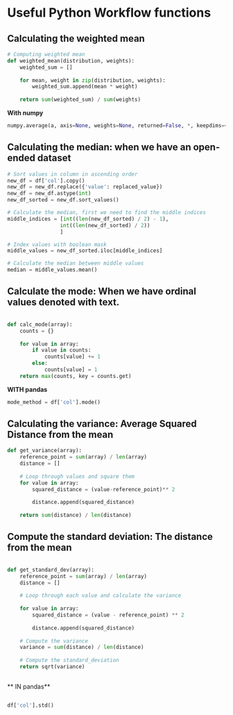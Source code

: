 # Useful Python Workflow functions

## Calculating the weighted mean 

``` python
# Computing weighted mean 
def weighted_mean(distribution, weights):
    weighted_sum = []
    
    for mean, weight in zip(distribution, weights):
        weighted_sum.append(mean * weight)
    
    return sum(weighted_sum) / sum(weights)
 ```

**With numpy**

``` python 
numpy.average(a, axis=None, weights=None, returned=False, *, keepdims=<no value>)

```
## Calculating the median: when we have an open-ended dataset

``` python 
# Sort values in column in ascending order 
new_df = df['col'].copy()
new_df = new_df.replace({'value': replaced_value})
new_df = new_df.astype(int)
new_df_sorted = new_df.sort_values()

# Calculate the median, first we need to find the middle indices
middle_indices = [int((len(new_df_sorted) / 2) - 1),
                 int((len(new_df_sorted) / 2))
                 ]

# Index values with boolean mask 
middle_values = new_df_sorted.iloc[middle_indices]

# Calculate the median between middle values 
median = middle_values.mean()

```

## Calculate the mode: When we have ordinal values denoted with text.

``` python 

def calc_mode(array):
    counts = {}
    
    for value in array:
        if value in counts:
            counts[value] += 1
        else:
            counts[value] = 1
    return max(counts, key = counts.get)

```
**WITH pandas**

``` python 
mode_method = df['col'].mode()

```

## Calculating the variance: Average Squared Distance from the mean

``` python
def get_variance(array):
    reference_point = sum(array) / len(array)
    distance = []
    
    # Loop through values and square them 
    for value in array:
        squared_distance = (value-reference_point)** 2
        
        distance.append(squared_distance)
        
    return sum(distance) / len(distance)
```

## Compute the standard deviation: The distance from the mean

``` python

def get_standard_dev(array):
    reference_point = sum(array) / len(array)
    distance = []
    
    # Loop through each value and calculate the variance 
    
    for value in array:
        squared_distance = (value - reference_point) ** 2
        
        distance.append(squared_distance)
    
    # Compute the variance 
    variance = sum(distance) / len(distance)
    
    # Compute the standard_deviation
    return sqrt(variance)
    
```

** IN pandas**

``` python

df['col'].std()
